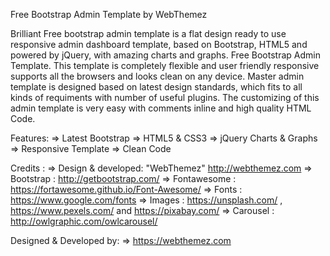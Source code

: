 Free Bootstrap Admin Template by WebThemez

Brilliant Free bootstrap admin template is a flat design ready to use responsive admin dashboard template, based on Bootstrap, HTML5 and powered by jQuery, with amazing charts and graphs. Free Bootstrap Admin Template. This template is completely flexible and user friendly responsive supports all the browsers and looks clean on any device. Master admin template is designed based on latest design standards, which fits to all kinds of requiments with number of useful plugins. The customizing of this admin template is very easy with comments inline and high quality HTML Code.

Features:
=> Latest Bootstrap
=> HTML5 & CSS3
=> jQuery Charts & Graphs
=> Responsive Template
=> Clean Code

Credits :
=> Design & developed: "WebThemez"  http://webthemez.com 
=> Bootstrap : http://getbootstrap.com/
=> Fontawesome : https://fortawesome.github.io/Font-Awesome/
=> Fonts : https://www.google.com/fonts
=> Images : https://unsplash.com/ , https://www.pexels.com/ and https://pixabay.com/
=> Carousel : http://owlgraphic.com/owlcarousel/

Designed & Developed by: 
=> https://webthemez.com
